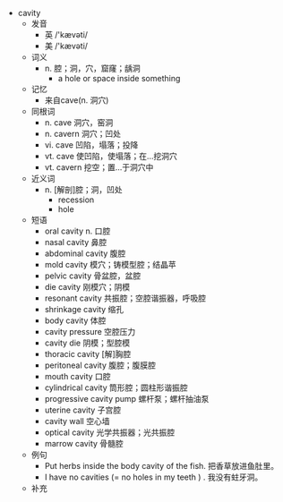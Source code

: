 - cavity
  - 发音
    - 英 /'kævəti/
    - 美 /'kævəti/
  - 词义
    - n. 腔；洞，穴，窟窿；龋洞
      - a hole or space inside something
  - 记忆
    - 来自cave(n. 洞穴)
  - 同根词
    - n. cave 洞穴，窑洞
    - n. cavern 洞穴；凹处
    - vi. cave 凹陷，塌落；投降
    - vt. cave 使凹陷，使塌落；在…挖洞穴
    - vt. cavern 挖空；置…于洞穴中
  - 近义词
    - n. [解剖]腔；洞，凹处
      - recession
      - hole
  - 短语
    - oral cavity n. 口腔
    - nasal cavity 鼻腔
    - abdominal cavity 腹腔
    - mold cavity 模穴；铸模型腔；结晶苹
    - pelvic cavity 骨盆腔，盆腔
    - die cavity 刚模穴；阴模
    - resonant cavity 共振腔；空腔谐振器，呼吸腔
    - shrinkage cavity 缩孔
    - body cavity 体腔
    - cavity pressure 空腔压力
    - cavity die 阴模；型腔模
    - thoracic cavity [解]胸腔
    - peritoneal cavity 腹腔；腹膜腔
    - mouth cavity 口腔
    - cylindrical cavity 筒形腔；圆柱形谐振腔
    - progressive cavity pump 螺杆泵；螺杆抽油泵
    - uterine cavity 子宫腔
    - cavity wall 空心墙
    - optical cavity 光学共振器；光共振腔
    - marrow cavity 骨髓腔
  - 例句
    - Put herbs inside the body cavity of the fish. 把香草放进鱼肚里。
    - I have no cavities (= no holes in my teeth ) . 我没有蛀牙洞。
  - 补充
